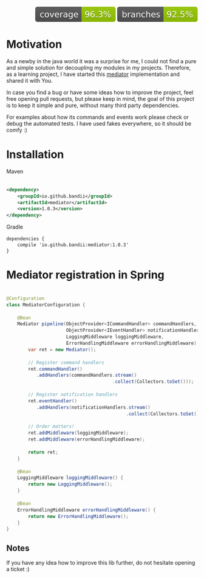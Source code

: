 <p align="right">
    <img src=".github/badges/jacoco.svg" alt="Coverage"/>
    <img src=".github/badges/branches.svg" alt="Branches"/>
</p>

# Motivation
As a newby in the java world it was a surprise for me, I could not find a pure and simple solution for decoupling 
my modules in my projects. Therefore, as a learning project, 
I have started this [mediator](https://en.wikipedia.org/wiki/Mediator_pattern) implementation and shared it with You.

In case you find a bug or have some ideas how to improve the project, feel free opening pull requests, 
but please keep in mind, the goal of this project is to keep it simple and pure, without many third party dependencies.

For examples about how its commands and events work please check or debug the automated tests. I have used fakes everywhere, so it should be comfy :)

# Installation

Maven

```xml

<dependency>
    <groupId>io.github.bandii</groupId>
    <artifactId>mediator</artifactId>
    <version>1.0.3</version>
</dependency>
```

Gradle

```
dependencies {
    compile 'io.github.bandii:mediator:1.0.3'
}
```

# Mediator registration in Spring

```java

@Configuration
class MediatorConfiguration {

    @Bean
    Mediator pipeline(ObjectProvider<ICommandHandler> commandHandlers,
                      ObjectProvider<IEventHandler> notificationHandlers,
                      LoggingMiddleware loggingMiddleware,
                      ErrorHandlingMiddleware errorHandlingMiddleware) {
        var ret = new Mediator();
        
        // Register command handlers
        ret.commandHandler()
           .addHandlers(commandHandlers.stream()
                                       .collect(Collectors.toSet()));

        // Register notification handlers
        ret.eventHandler()
           .addHandlers(notificationHandlers.stream()
                                            .collect(Collectors.toSet()));

        // Order matters!
        ret.addMiddleware(loggingMiddleware);
        ret.addMiddleware(errorHandlingMiddleware);

        return ret;
    }
    
    @Bean
    LoggingMiddleware loggingMiddleware() {
        return new LoggingMiddleware();
    }
    
    @Bean
    ErrorHandlingMiddleware errorHandlingMiddleware() {
        return new ErrorHandlingMiddleware();
    }
}
```

## Notes
If you have any idea how to improve this lib further, do not hesitate opening a ticket :)